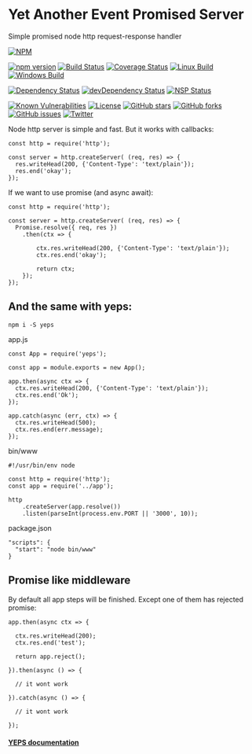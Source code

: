 # Yet Another Event Promised Server


Simple promised node http request-response handler

[![NPM](https://nodei.co/npm/yeps.png)](https://npmjs.org/package/yeps)

[![npm version](https://badge.fury.io/js/yeps.svg)](https://badge.fury.io/js/yeps)
[![Build Status](https://travis-ci.org/evheniy/yeps.svg?branch=master)](https://travis-ci.org/evheniy/yeps)
[![Coverage Status](https://coveralls.io/repos/github/evheniy/yeps/badge.svg?branch=master)](https://coveralls.io/github/evheniy/yeps?branch=master)
[![Linux Build](https://img.shields.io/travis/evheniy/yeps/master.svg?label=linux)](https://travis-ci.org/evheniy/)
[![Windows Build](https://img.shields.io/appveyor/ci/evheniy/yeps/master.svg?label=windows)](https://ci.appveyor.com/project/evheniy/yeps)

[![Dependency Status](https://david-dm.org/evheniy/yeps.svg)](https://david-dm.org/evheniy/yeps)
[![devDependency Status](https://david-dm.org/evheniy/yeps/dev-status.svg)](https://david-dm.org/evheniy/yeps#info=devDependencies)
[![NSP Status](https://img.shields.io/badge/NSP%20status-no%20vulnerabilities-green.svg)](https://travis-ci.org/evheniy/yeps)

[![Known Vulnerabilities](https://snyk.io/test/github/evheniy/yeps/badge.svg)](https://snyk.io/test/github/evheniy/yeps)
[![License](https://img.shields.io/badge/license-MIT-blue.svg)](https://raw.githubusercontent.com/evheniy/yeps/master/LICENSE)
[![GitHub stars](https://img.shields.io/github/stars/evheniy/yeps.svg)](https://github.com/evheniy/yeps/stargazers)
[![GitHub forks](https://img.shields.io/github/forks/evheniy/yeps.svg)](https://github.com/evheniy/yeps/network)
[![GitHub issues](https://img.shields.io/github/issues/evheniy/yeps.svg)](https://github.com/evheniy/yeps/issues)
[![Twitter](https://img.shields.io/twitter/url/https/github.com/evheniy/yeps.svg?style=social)](https://twitter.com/intent/tweet?text=Wow:&url=%5Bobject%20Object%5D)




Node http server is simple and fast. But it works with callbacks:

    const http = require('http');
    
    const server = http.createServer( (req, res) => {
      res.writeHead(200, {'Content-Type': 'text/plain'});
      res.end('okay');
    });

If we want to use promise (and async await):

    const http = require('http');
        
    const server = http.createServer( (req, res) => {
      Promise.resolve({ req, res })
        .then(ctx => {
          
            ctx.res.writeHead(200, {'Content-Type': 'text/plain'});
            ctx.res.end('okay');
          
            return ctx;
        });
    });
    
## And the same with yeps:

    npm i -S yeps

app.js

    const App = require('yeps');
    
    const app = module.exports = new App();
    
    app.then(async ctx => {
      ctx.res.writeHead(200, {'Content-Type': 'text/plain'});
      ctx.res.end('Ok');
    });
    
    app.catch(async (err, ctx) => {
      ctx.res.writeHead(500);
      ctx.res.end(err.message);
    });

bin/www

    #!/usr/bin/env node
    
    const http = require('http');
    const app = require('../app');

    http
        .createServer(app.resolve())
        .listen(parseInt(process.env.PORT || '3000', 10));
    
package.json

    "scripts": {
      "start": "node bin/www"
    }
    
## Promise like middleware

By default all app steps will be finished. Except one of them has rejected promise:

    app.then(async ctx => {
      
      ctx.res.writeHead(200);
      ctx.res.end('test');
      
      return app.reject();
      
    }).then(async () => {
      
      // it wont work
    
    }).catch(async () => {
    
      // it wont work
    
    });
    
#### [YEPS documentation](http://yeps.info/)
